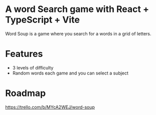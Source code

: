 # A word Search game with React + TypeScript + Vite

Word Soup is a game where you search for a words in a grid of letters.

# Features
- 3 levels of difficulty
- Random words each game and you can select a subject

# Roadmap
https://trello.com/b/MYcA2WEJ/word-soup
